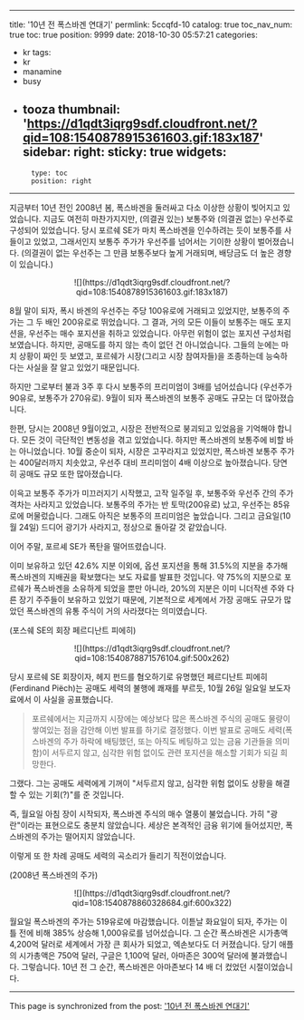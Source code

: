 
---
title: '10년 전 폭스바겐 연대기'
permlink: 5ccqfd-10
catalog: true
toc_nav_num: true
toc: true
position: 9999
date: 2018-10-30 05:57:21
categories:
- kr
tags:
- kr
- manamine
- busy
- tooza
thumbnail: 'https://d1qdt3iqrg9sdf.cloudfront.net/?qid=108:1540878915361603.gif:183x187'
sidebar:
    right:
        sticky: true
widgets:
    -
        type: toc
        position: right
---


지금부터 10년 전인 2008년 봄, 폭스바겐을 둘러싸고 다소 이상한 상황이 빚어지고 있었습니다. 지금도 여전히 마찬가지지만, (의결권 있는) 보통주와 (의결권 없는) 우선주로 구성되어 있었습니다. 당시 포르쉐 SE가 마치 폭스바겐을 인수하려는 듯이 보통주를 사들이고 있었고, 그래서인지 보통주 주가가 우선주를 넘어서는 기이한 상황이 벌어졌습니다. (의결권이 없는 우선주는 그 만큼 보통주보다 높게 거래되며, 배당금도 더 높은 경향이 있습니다.)

<center>
![](https://d1qdt3iqrg9sdf.cloudfront.net/?qid=108:1540878915361603.gif:183x187)
</center>
  
8월 말이 되자, 폭시 바겐의 우선주는 주당 100유로에 거래되고 있었지만, 보통주의 주가는 그 두 배인 200유로로 뛰었습니다. 그 결과, 거의 모든 이들이 보통주는 매도 포지션을, 우선주는 매수 포지션을 취하고 있었습니다. 아무런 위험이 없는 포지션 구성처럼 보였습니다. 하지만, 공매도를 하지 않는 측이 없던 건 아니었습니다. 그들의 눈에는 마치 상황이 짜인 듯 보였고, 포르쉐가 시장(그리고 시장 참여자들)을 조종하는데 능숙하다는 사실을 잘 알고 있었기 때문입니다.
  
하지만 그로부터 불과 3주 후 다시 보통주의 프리미엄이 3배를 넘어섰습니다 (우선주가 90유로, 보통주가 270유로). 9월이 되자 폭스바겐의 보통주 공매도 규모는 더 많아졌습니다. 
  
한편, 당시는 2008년 9월이었고, 시장은 전반적으로 붕괴되고 있었음을 기억해야 합니다. 모든 것이 극단적인 변동성을 겪고 있었습니다. 하지만 폭스바겐의 보통주에 비할 바는 아니었습니다. 10월 중순이 되자, 시장은 고꾸라지고 있었지만, 폭스바겐 보통주 주가는 400달러까지 치솟았고, 우선주 대비 프리미엄이 4배 이상으로 높아졌습니다. 당연히 공매도 규모 또한 많아졌습니다. 
  
이윽고 보통주 주가가 미끄러지기 시작했고, 고작 일주일 후, 보통주와 우선주 간의 주가 격차는 사라지고 있었습니다. 보통주의 주가는 반 토막(200유로) 났고, 우선주는 85유로에 머물렀습니다. 그래도 아직은 보통주의 프리미엄은 높았습니다. 그리고 금요일(10월 24일) 드디어 광기가 사라지고, 정상으로 돌아갈 것 같았습니다. 
  
이어 주말, 포르셰 SE가 폭탄을 떨어뜨렸습니다. 
  
이미 보유하고 있던 42.6% 지분 이외에, 옵션 포지션을 통해 31.5%의 지분을 추가해 폭스바겐의 지배권을 확보했다는 보도 자료를 발표한 것입니다. 약 75%의 지분으로 포르쉐가 폭스바겐을 소유하게 되었을 뿐만 아니라, 20%의 지분은 이미 니더작센 주와 다른 장기 주주들이 보유하고 있었기 때문에, 기본적으로 세계에서 가장 공매도 규모가 많았던 폭스바겐의 유통 주식이 거의 사라졌다는 의미였습니다. 

(포스쉐 SE의 회장 페르디난트 피에히)
<center>
![](https://d1qdt3iqrg9sdf.cloudfront.net/?qid=108:1540878871576104.gif:500x262)
</center>
   
당시 포르쉐 SE 회장이자, 헤지 펀드를 혐오하기로 유명했던 페르디난트 피에히(Ferdinand Piëch)는 공매도 세력의 불행에 쾌재를 부르듯, 10월 26일 일요일 보도자료에서 이 사실을 공표했습니다. 
  
> 포르쉐에서는 지금까지 시장에는 예상보다 많은 폭스바겐 주식의 공매도 물량이 쌓여있는 점을 감안해 이번 발표를 하기로 결정했다. 이번 발표로 공매도 세력(폭스바겐의 주가 하락에 배팅했던, 또는 아직도 베팅하고 있는 금융 기관들을 의미함)이 서두르지 않고, 심각한 위험 없이도 관련 포지션을 해소할 기회가 되길 희망한다. 
  
그랬다. 그는 공매도 세력에게 기꺼이 "서두르지 않고, 심각한 위험 없이도 상황을 해결할 수 있는 기회(?)"를 준 것입니다. 
  
즉, 월요일 아침 장이 시작되자, 폭스바겐 주식의 매수 열풍이 불었습니다. 가히 "광란"이라는 표현으로도 충분치 않았습니다. 세상은 본격적인 금융 위기에 들어섰지만, 폭스바겐의 주가는 떨어지지 않았습니다. 
  
이렇게 또 한 차례 공매도 세력의 곡소리가 들리기 직전이었습니다.

(2008년 폭스바겐의 주가)
<center>
![](https://d1qdt3iqrg9sdf.cloudfront.net/?qid=108:1540878860328684.gif:600x322)
</center>

월요일 폭스바겐의 주가는 519유로에 마감했습니다. 이튿날 화요일이 되자, 주가는 이틀 전에 비해 385% 상승해 1,000유로를 넘어섰습니다. 그 순간 폭스바겐은 시가총액 4,200억 달러로 세계에서 가장 큰 회사가 되었고, 엑손보다도 더 커졌습니다. 당기 애플의 시가총액은 750억 달러, 구글은 1,100억 달러, 아마존은 300억 달러에 불과했습니다. 그렇습니다. 10년 전 그 순간, 폭스바겐은 아마존보다 14 배 더 컸었던 시절이었습니다.

- - -

This page is synchronized from the post: ['10년 전 폭스바겐 연대기'](https://steemit.com/@pius.pius/5ccqfd-10)
